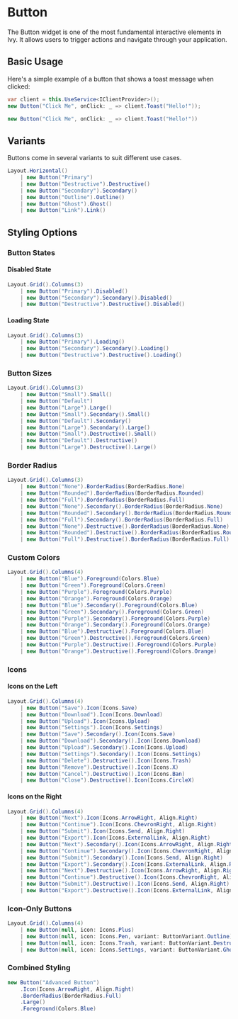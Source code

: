 ﻿---
prepare: |
  var client = this.UseService<IClientProvider>();
---

# Button

The Button widget is one of the most fundamental interactive elements in Ivy. It allows users to trigger actions and navigate through your application.

## Basic Usage

Here's a simple example of a button that shows a toast message when clicked:

```csharp
var client = this.UseService<IClientProvider>();
new Button("Click Me", onClick: _ => client.Toast("Hello!"));
```

```csharp demo
new Button("Click Me", onClick: _ => client.Toast("Hello!"))
```

## Variants

Buttons come in several variants to suit different use cases.

```csharp demo-tabs
Layout.Horizontal()
    | new Button("Primary")
    | new Button("Destructive").Destructive()
    | new Button("Secondary").Secondary()
    | new Button("Outline").Outline()
    | new Button("Ghost").Ghost()
    | new Button("Link").Link()
```

## Styling Options

### Button States

#### Disabled State
```csharp demo-tabs
Layout.Grid().Columns(3)
    | new Button("Primary").Disabled()
    | new Button("Secondary").Secondary().Disabled()
    | new Button("Destructive").Destructive().Disabled()
```

#### Loading State
```csharp demo-tabs
Layout.Grid().Columns(3)
    | new Button("Primary").Loading()
    | new Button("Secondary").Secondary().Loading()
    | new Button("Destructive").Destructive().Loading()
```

### Button Sizes

```csharp demo-tabs
Layout.Grid().Columns(3)
    | new Button("Small").Small()
    | new Button("Default")
    | new Button("Large").Large()
    | new Button("Small").Secondary().Small()
    | new Button("Default").Secondary()
    | new Button("Large").Secondary().Large()
    | new Button("Small").Destructive().Small()
    | new Button("Default").Destructive()
    | new Button("Large").Destructive().Large()
```

### Border Radius

```csharp demo-tabs
Layout.Grid().Columns(3)
    | new Button("None").BorderRadius(BorderRadius.None)
    | new Button("Rounded").BorderRadius(BorderRadius.Rounded)
    | new Button("Full").BorderRadius(BorderRadius.Full)
    | new Button("None").Secondary().BorderRadius(BorderRadius.None)
    | new Button("Rounded").Secondary().BorderRadius(BorderRadius.Rounded)
    | new Button("Full").Secondary().BorderRadius(BorderRadius.Full)
    | new Button("None").Destructive().BorderRadius(BorderRadius.None)
    | new Button("Rounded").Destructive().BorderRadius(BorderRadius.Rounded)
    | new Button("Full").Destructive().BorderRadius(BorderRadius.Full)
```

### Custom Colors

```csharp demo-tabs
Layout.Grid().Columns(4)
    | new Button("Blue").Foreground(Colors.Blue)
    | new Button("Green").Foreground(Colors.Green)
    | new Button("Purple").Foreground(Colors.Purple)
    | new Button("Orange").Foreground(Colors.Orange)
    | new Button("Blue").Secondary().Foreground(Colors.Blue)
    | new Button("Green").Secondary().Foreground(Colors.Green)
    | new Button("Purple").Secondary().Foreground(Colors.Purple)
    | new Button("Orange").Secondary().Foreground(Colors.Orange)
    | new Button("Blue").Destructive().Foreground(Colors.Blue)
    | new Button("Green").Destructive().Foreground(Colors.Green)
    | new Button("Purple").Destructive().Foreground(Colors.Purple)
    | new Button("Orange").Destructive().Foreground(Colors.Orange)
```

### Icons

#### Icons on the Left
```csharp demo-tabs
Layout.Grid().Columns(4)
    | new Button("Save").Icon(Icons.Save)
    | new Button("Download").Icon(Icons.Download)
    | new Button("Upload").Icon(Icons.Upload)
    | new Button("Settings").Icon(Icons.Settings)
    | new Button("Save").Secondary().Icon(Icons.Save)
    | new Button("Download").Secondary().Icon(Icons.Download)
    | new Button("Upload").Secondary().Icon(Icons.Upload)
    | new Button("Settings").Secondary().Icon(Icons.Settings)
    | new Button("Delete").Destructive().Icon(Icons.Trash)
    | new Button("Remove").Destructive().Icon(Icons.X)
    | new Button("Cancel").Destructive().Icon(Icons.Ban)
    | new Button("Close").Destructive().Icon(Icons.CircleX)
```

#### Icons on the Right
```csharp demo-tabs
Layout.Grid().Columns(4)
    | new Button("Next").Icon(Icons.ArrowRight, Align.Right)
    | new Button("Continue").Icon(Icons.ChevronRight, Align.Right)
    | new Button("Submit").Icon(Icons.Send, Align.Right)
    | new Button("Export").Icon(Icons.ExternalLink, Align.Right)
    | new Button("Next").Secondary().Icon(Icons.ArrowRight, Align.Right)
    | new Button("Continue").Secondary().Icon(Icons.ChevronRight, Align.Right)
    | new Button("Submit").Secondary().Icon(Icons.Send, Align.Right)
    | new Button("Export").Secondary().Icon(Icons.ExternalLink, Align.Right)
    | new Button("Next").Destructive().Icon(Icons.ArrowRight, Align.Right)
    | new Button("Continue").Destructive().Icon(Icons.ChevronRight, Align.Right)
    | new Button("Submit").Destructive().Icon(Icons.Send, Align.Right)
    | new Button("Export").Destructive().Icon(Icons.ExternalLink, Align.Right)
```

### Icon-Only Buttons

```csharp demo-tabs
Layout.Grid().Columns(4)
    | new Button(null, icon: Icons.Plus)
    | new Button(null, icon: Icons.Pen, variant: ButtonVariant.Outline)
    | new Button(null, icon: Icons.Trash, variant: ButtonVariant.Destructive)
    | new Button(null, icon: Icons.Settings, variant: ButtonVariant.Ghost)
```

### Combined Styling

```csharp demo-below
new Button("Advanced Button")
    .Icon(Icons.ArrowRight, Align.Right)
    .BorderRadius(BorderRadius.Full)
    .Large()
    .Foreground(Colors.Blue)
```

<WidgetDocs Type="Ivy.Button" ExtensionTypes="Ivy.ButtonExtensions" SourceUrl="https://github.com/Ivy-Interactive/Ivy-Framework/blob/main/Ivy/Widgets/Button.cs"/>
